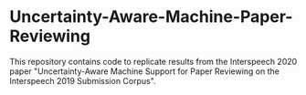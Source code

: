# Uncertainty-Aware-Machine-Paper-Reviewing
This repository contains code to replicate results from the Interspeech 2020 paper "Uncertainty-Aware Machine Support for Paper Reviewing on the Interspeech 2019 Submission Corpus".
